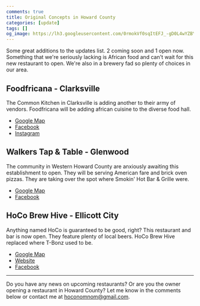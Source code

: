 ```yaml
---
comments: true
title: Original Concepts in Howard County
categories: [update]
tags: []
og_image: https://lh3.googleusercontent.com/0rmokVf0sqItEFJ_-gD0L4wYZBYioPO8jzC_zco0jB5L0iSAPkmQZxLNSZkxahEOjH3cqZWgfv0XRt61uSEnUI7mILnwF6vw88pRkRiTPbZxHlO7jJCbnVzJbqF3LN0WIel2KuMGKQ=w400
---
```


Some great additions to the updates list. 2 coming soon and 1 open now. Something that we're seriously lacking is African food and can't wait for this new restaurant to open. We're also in a brewery fad so plenty of choices in our area.

<!--more-->

## Foodfricana - Clarksville
The Common Kitchen in Clarksville is adding another to their army of vendors. Foodfricana will be adding african cuisine to the diverse food hall. 

* [Google Map](https://goo.gl/maps/qe1PWQYSsbz6qgt19)
* [Facebook](https://www.facebook.com/FOODFRICANA/)
* [Instagram](https://www.instagram.com/foodfricana/)

## Walkers Tap & Table - Glenwood
The community in Western Howard County are anxiously awaiting this establishment to open. They will be serving American fare and brick oven pizzas. They are taking over the spot where Smokin' Hot Bar & Grille were.

* [Google Map](https://g.page/walkerstapandtable?share)
* [Facebook](https://www.facebook.com/EatAtWalkers/)

## HoCo Brew Hive - Ellicott City
Anything named HoCo is guaranteed to be good, right? This restaurant and bar is now open. They feature plenty of local beers. HoCo Brew Hive replaced where T-Bonz used to be.

* [Google Map](https://goo.gl/maps/fkar5qBNMvfpBqbN6)
* [Website](http://hocobrewhive.com/)
* [Facebook](https://www.facebook.com/hocobrewhive/)

----

Do you have any news on upcoming restaurants? Or are you the owner opening a restaurant in Howard County? Let me know in the comments below or contact me at [hoconomnom@gmail.com](mailto:hoconomnom@gmail.com).
